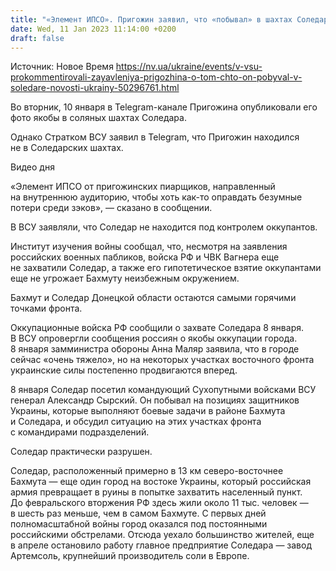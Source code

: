 ```yaml
---
title: "«Элемент ИПСО». Пригожин заявил, что «побывал» в шахтах Соледара, в ВСУ опровергли"
date: Wed, 11 Jan 2023 11:14:00 +0200
draft: false
---
```

Источник: Новое Время https://nv.ua/ukraine/events/v-vsu-prokommentirovali-zayavleniya-prigozhina-o-tom-chto-on-pobyval-v-soledare-novosti-ukrainy-50296761.html


Во вторник, 10 января в Telegram-канале Пригожина опубликовали его фото якобы в соляных шахтах Соледара.

Однако Стратком ВСУ заявил в Telegram, что Пригожин находился не в Соледарских шахтах.

 Видео дня   

«Элемент ИПСО от пригожинских пиарщиков, направленный на внутреннюю аудиторию, чтобы хоть как-то оправдать безумные потери среди зэков», — сказано в сообщении.

В ВСУ заявляли, что Соледар не находится под контролем оккупантов.

Институт изучения войны сообщал, что, несмотря на заявления российских военных пабликов, войска РФ и ЧВК Вагнера еще не захватили Соледар, а также его гипотетическое взятие оккупантами еще не угрожает Бахмуту неизбежным окружением.

Бахмут и Соледар Донецкой области остаются самыми горячими точками фронта.

Оккупационные войска РФ сообщили о захвате Соледара 8 января. В ВСУ опровергли сообщения россиян о якобы оккупации города. 8 января замминистра обороны Анна Маляр заявила, что в городе сейчас «очень тяжело», но на некоторых участках восточного фронта украинские силы постепенно продвигаются вперед.

8 января Соледар посетил командующий Сухопутными войсками ВСУ генерал Александр Сырский. Он побывал на позициях защитников Украины, которые выполняют боевые задачи в районе Бахмута и Соледара, и обсудил ситуацию на этих участках фронта с командирами подразделений.

Соледар практически разрушен.

Соледар, расположенный примерно в 13 км северо-восточнее Бахмута — еще один город на востоке Украины, который российская армия превращает в руины в попытке захватить населенный пункт. До февральского вторжения РФ здесь жили около 11 тыс. человек — в шесть раз меньше, чем в самом Бахмуте. С первых дней полномасштабной войны город оказался под постоянными российскими обстрелами. Отсюда уехало большинство жителей, еще в апреле остановило работу главное предприятие Соледара — завод Артемсоль, крупнейший производитель соли в Европе.

